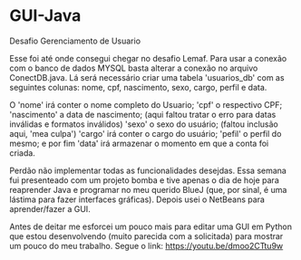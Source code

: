 # GUI-Java
Desafio Gerenciamento de Usuario

Esse foi até onde consegui chegar no desafio Lemaf.
Para usar a conexão com o banco de dados MYSQL basta alterar a conexão no arquivo ConectDB.java.
Lá será necessário criar uma tabela 'usuarios_db' com as seguintes colunas:
nome, cpf, nascimento, sexo, cargo, perfil e data.

O 'nome' irá conter o nome completo do Usuario;
'cpf' o respectivo CPF;
'nascimento' a data de nascimento; (aqui faltou tratar o erro para datas inválidas e formatos inválidos)
'sexo' o sexo do usuário; (faltou inclusão aqui, 'mea culpa')
'cargo' irá conter o cargo do usuário;
'pefil' o perfil do mesmo;
e por fim 'data' irá armazenar o momento em que a conta foi criada.

Perdão não implementar todas as funcionalidades desejdas. Essa semana fui presenteado com um projeto bomba e tive apenas o dia de hoje para reaprender Java e programar no meu querido BlueJ (que, por sinal, é uma lástima para fazer interfaces gráficas). Depois usei o NetBeans para aprender/fazer a GUI.

Antes de deitar me esforcei um pouco mais para editar uma GUI em Python que estou desenvolvendo (muito parecida com a solicitada) para mostrar um pouco do meu trabalho.
Segue o link: https://youtu.be/dmoo2CTtu9w
